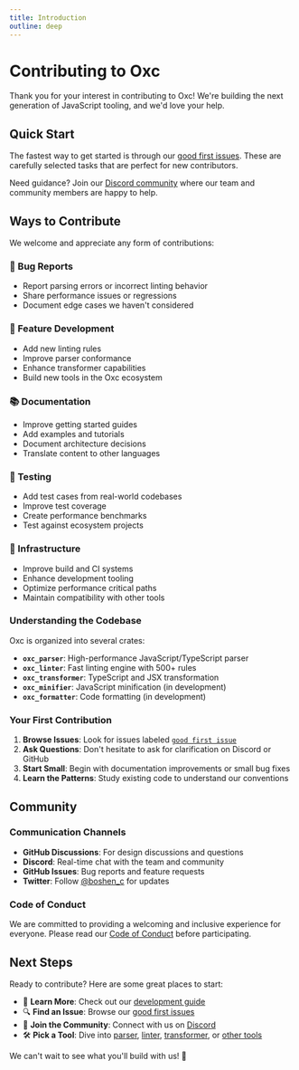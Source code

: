 ```yaml
---
title: Introduction
outline: deep
---
```


# Contributing to Oxc

Thank you for your interest in contributing to Oxc! We're building the next generation of JavaScript tooling, and we'd love your help.

## Quick Start

The fastest way to get started is through our [good first issues](https://github.com/oxc-project/oxc/contribute). These are carefully selected tasks that are perfect for new contributors.

Need guidance? Join our [Discord community](https://discord.gg/9uXCAwqQZW) where our team and community members are happy to help.

## Ways to Contribute

We welcome and appreciate any form of contributions:

### 🐛 Bug Reports

- Report parsing errors or incorrect linting behavior
- Share performance issues or regressions
- Document edge cases we haven't considered

### 🚀 Feature Development

- Add new linting rules
- Improve parser conformance
- Enhance transformer capabilities
- Build new tools in the Oxc ecosystem

### 📚 Documentation

- Improve getting started guides
- Add examples and tutorials
- Document architecture decisions
- Translate content to other languages

### 🧪 Testing

- Add test cases from real-world codebases
- Improve test coverage
- Create performance benchmarks
- Test against ecosystem projects

### 🔧 Infrastructure

- Improve build and CI systems
- Enhance development tooling
- Optimize performance critical paths
- Maintain compatibility with other tools

### Understanding the Codebase

Oxc is organized into several crates:

- **`oxc_parser`**: High-performance JavaScript/TypeScript parser
- **`oxc_linter`**: Fast linting engine with 500+ rules
- **`oxc_transformer`**: TypeScript and JSX transformation
- **`oxc_minifier`**: JavaScript minification (in development)
- **`oxc_formatter`**: Code formatting (in development)

### Your First Contribution

1. **Browse Issues**: Look for issues labeled [`good first issue`](https://github.com/oxc-project/oxc/labels/good%20first%20issue)
2. **Ask Questions**: Don't hesitate to ask for clarification on Discord or GitHub
3. **Start Small**: Begin with documentation improvements or small bug fixes
4. **Learn the Patterns**: Study existing code to understand our conventions

## Community

### Communication Channels

- **GitHub Discussions**: For design discussions and questions
- **Discord**: Real-time chat with the team and community
- **GitHub Issues**: Bug reports and feature requests
- **Twitter**: Follow [@boshen_c](https://twitter.com/boshen_c) for updates

### Code of Conduct

We are committed to providing a welcoming and inclusive experience for everyone. Please read our [Code of Conduct](https://github.com/oxc-project/oxc/blob/main/CODE_OF_CONDUCT.md) before participating.

## Next Steps

Ready to contribute? Here are some great places to start:

- 📖 **Learn More**: Check out our [development guide](./development.md)
- 🔍 **Find an Issue**: Browse our [good first issues](https://github.com/oxc-project/oxc/contribute)
- 💬 **Join the Community**: Connect with us on [Discord](https://discord.gg/9uXCAwqQZW)
- 🛠️ **Pick a Tool**: Dive into [parser](./parser.md), [linter](./linter/), [transformer](./transformer.md), or [other tools](./formatter.md)

We can't wait to see what you'll build with us! 🚀
